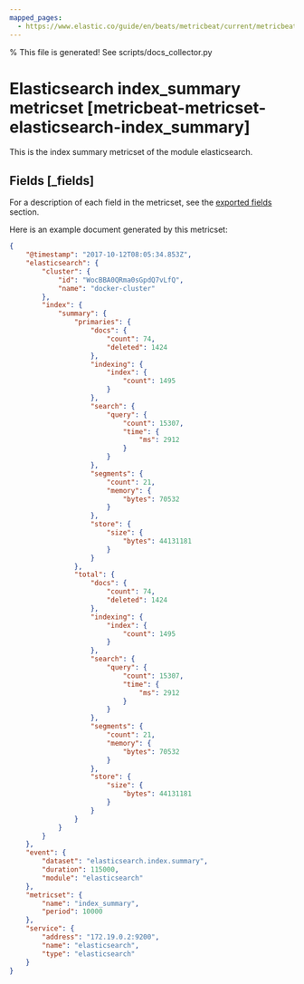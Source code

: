 ```yaml
---
mapped_pages:
  - https://www.elastic.co/guide/en/beats/metricbeat/current/metricbeat-metricset-elasticsearch-index_summary.html
---
```


% This file is generated! See scripts/docs_collector.py

# Elasticsearch index_summary metricset [metricbeat-metricset-elasticsearch-index_summary]

This is the index summary metricset of the module elasticsearch.

## Fields [_fields]

For a description of each field in the metricset, see the [exported fields](/reference/metricbeat/exported-fields-elasticsearch.md) section.

Here is an example document generated by this metricset:

```json
{
    "@timestamp": "2017-10-12T08:05:34.853Z",
    "elasticsearch": {
        "cluster": {
            "id": "WocBBA0QRma0sGpdQ7vLfQ",
            "name": "docker-cluster"
        },
        "index": {
            "summary": {
                "primaries": {
                    "docs": {
                        "count": 74,
                        "deleted": 1424
                    },
                    "indexing": {
                        "index": {
                            "count": 1495
                        }
                    },
                    "search": {
                        "query": {
                            "count": 15307,
                            "time": {
                                "ms": 2912
                            }
                        }
                    },
                    "segments": {
                        "count": 21,
                        "memory": {
                            "bytes": 70532
                        }
                    },
                    "store": {
                        "size": {
                            "bytes": 44131181
                        }
                    }
                },
                "total": {
                    "docs": {
                        "count": 74,
                        "deleted": 1424
                    },
                    "indexing": {
                        "index": {
                            "count": 1495
                        }
                    },
                    "search": {
                        "query": {
                            "count": 15307,
                            "time": {
                                "ms": 2912
                            }
                        }
                    },
                    "segments": {
                        "count": 21,
                        "memory": {
                            "bytes": 70532
                        }
                    },
                    "store": {
                        "size": {
                            "bytes": 44131181
                        }
                    }
                }
            }
        }
    },
    "event": {
        "dataset": "elasticsearch.index.summary",
        "duration": 115000,
        "module": "elasticsearch"
    },
    "metricset": {
        "name": "index_summary",
        "period": 10000
    },
    "service": {
        "address": "172.19.0.2:9200",
        "name": "elasticsearch",
        "type": "elasticsearch"
    }
}
```

